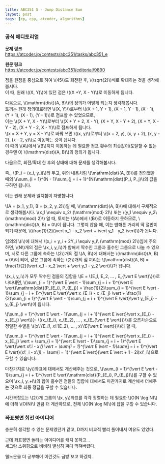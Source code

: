 ```yaml
---
title: ABC351 G - Jump Distance Sum
layout: post
tags: [cp, cpp, atcoder, algorithms]
---
```

### 공식 에디토리얼

**문제 링크**  
<https://atcoder.jp/contests/abc351/tasks/abc351_e>

**원문 링크**  
<https://atcoder.jp/contests/abc351/editorial/9890>

점을 원점을 중심으로 하여 \\(45\\)도 회전한 후, \\(\sqrt{2}\\)배로 확대하는 것을 생각해봅시다.  
이 때, 원래 \\((X, Y)\\)에 있던 점은 \\((X +Y, X - Y)\\)로 이동하게 됩니다.

다음으로, \\(\mathrm{dist}(A, B)\\)의 정의가 어떻게 되는지 생각해봅시다.  
토끼는 원래 정의대로라면 \\((X, Y)\\)로부터 \\((X + 1, Y + 1), (X + 1, Y - 1), (X - 1), (Y + 1), (X - 1), (Y - 1)\\)로 점프할 수 있었으므로,  
이는 \\((X + Y, X - Y)\\)로부터 \\((X + Y + 2, X - Y), (X + Y, X - Y + 2), (X + Y, X - Y - 2), (X + Y - 2, X - Y)\\)로 점프하게 됩니다.  
\\(x = X + Y, y = X - Y\\)로 바꿔 쓰면 \\((x, y)\\)로부터 \\((x + 2, y), (x, y + 2), (x, y - 2), (x - 2, y)\\)로 이동하는 것이 됩니다.  
이 때의 \\(A\\\)에서 \\(B\\)까지 이동하는 데 필요한 점프 횟수의 최솟값이(도달할 수 없는 경우엔 0) \\(\mathrm{dist}(A, B)\\)의 정의가 됩니다.

다음으로, 회전/확대 한 후의 상태에 대해 문제를 생각해봅시다.

즉., \\(P_i = (x_i, y_i)\\)라 두고, 위의 내용처럼 \\(\mathrm{dist}(A, B)\\)를 정의했을 때의 \\(\sum_{i = 1}^{N - 1}\sum_{j = i + 1}^{N}\mathrm{dist}(P_i, P_j)\\)의 값을 구하면 됩니다.

이는 원래 문제와 일치함이 자명합니다.

\\(A = (x_1, y_1), B = (x_2, y_2)\\)일 때, \\(\mathrm{dist}(A, B)\\)에 대해서 구체적으로 생각해봅시다. \\(x_1 \nequiv x_2\\ (\mathrm{mod} 2)\\) 또는 \\(y_1 \nequiv y_2\\ (\mathrm{mod} 2)\\) 일 때, 토끼는 \\(A\\)에서 \\(B\\)로 이동하지 못하므로, \\(\mathrm{dist}(A, B) = 0\\)이 됩니다. 그렇지 않을 때, 이는 맨해튼 거리의 딱 절반이 되기 때문에, \\(\frac{1}{2}(\vert x_1 - x_2 \vert + \vert y_1 - y_2 \vert)\\)가 됩니다.

임의의 \\(i\\)에 대해서 \\(x_i = y_i + 2Y_i \equiv y_i\\ (\mathrm{mod} 2)\\)임에 주의하면, \\(N\\)개의 점은 \\(x_i, y_i\\)가 합해서 짝수인 그룹과 홀수인 그룹으로 나눌 수 있으며, 서로 다른 그룹에 속하는 \\(2\\)개의 점 \\(A, B\\)에 대해서는 \\(\mathrm{dist}(A, B) = 0\\)이 되어, 같은 그룹에 속하는 \\(2\\)개의 점 끼리는 \\(\mathrm{dist}(A, B) = \frac{1}{2}(\vert x_1 - x_2 \vert + \vert y_1 - y_2 \vert)\\)가 됩니다.

\\(x_i, y_i\\)가 모두 짝수인 점들의 집합을 \\(E = \\{E_1, E_2, ... , E_{\vert E \vert}\\}\\)로 나타내면, \\(\sum_{i = 1}^{\vert E \vert - 1}\sum_{j = i + 1}^{\vert E \vert}\mathrm{dist}(P_{E_i}, P_{E_j}) = \frac{1}{2}\sum_{i = 1}^{\vert E \vert - 1}\sum_{j = i + 1}^{\vert E \vert}\vert x_{E_i} - x_{E_j} \vert + \frac{1}{2}\sum_{i = 1}^{\vert E \vert - 1}\sum_{j = i + 1}^{\vert E \vert}\vert y_{E_i} - y_{E_j} \vert\\)이 됩니다.

\\(\sum_{i = 1}^{\vert E \vert - 1}\sum_{j = i + 1}^{\vert E \vert}\vert x_{E_i} - x_{E_j} \vert\\)는 \\((x_{E_i}, x_{E_2}, ... , x_{E_{\vert E \vert}})\\)를 오름차순으로 정렬한 수열을 \\((x\\'_{E_i}, x\\'_{E_2}, ... , x\\'_{E_{\vert E \vert}})\\)라 할 때,

\\(\sum_{i = 1}^{\vert E \vert - 1}\sum_{j = i + 1}^{\vert E \vert}\vert x_{E_i} - x_{E_j} \vert = \sum_{i = 1}^{\vert E \vert - 1}\sum_{j = i + 1}^{\vert E \vert}\vert x\\'_i - x\\'_j \vert = \sum_{i = 1}^{\vert E \vert - 1}\sum_{j = i + 1}^{\vert E \vert}(x\\'_i - x\\'_j) = \sum_{i = 1}^{\vert E \vert}(\vert E \vert + 1 - 2i)x\\'_i\\)으로 구할 수 있습니다.

마찬가지로 \\(y\\)좌표에 대해서도 계산해주는 것으로, \\(\sum_{i = 1}^{\vert E \vert - 1}\sum_{j = i + 1}^{\vert E \vert}\mathrm{dist}(P_{E_i}, P_{E_j})\\)를 구할 수 있으며 \\(x_i, y_+i\\)의 합이 홀수인 점들의 집합에 대해서도 마찬가지로 계산해서 더해주는 것으로 최종 정답을 구할 수 있습니다.

시간복잡도는 \\(2\\)개 그룹의 \\(x, y\\)좌표를 각각 정렬하는 데 필요한 \\(O(N \log N)\\)에 더해 \\(O(N)\\) 만큼 더 계산하므로, 전체 \\(O(N \log N)\\)에 답을 구할 수 있습니다.

### 좌표평면 회전 아이디어

충분히 생각할 수 있는 문제였던거 같고, D까지 비교적 빨리 풀어내서 여유도 있었다.

근데 좌표평면 돌리는 아이디어를 캐치 못하고...  
세그랑 스위핑으로 비비려 열심히 짜다 막혀버렸다.

웰노운을 더 공부해야 이런것도 금방 보고 하겠지.